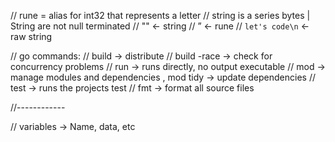 // rune = alias for int32 that represents a letter
// string is a series bytes | String are not null terminated
// "" <- string
// ” <- rune
// `let's code\n` <- raw string

// go commands:
// build -> distribute
// build -race -> check for concurrency problems
// run -> runs directly, no output executable
// mod -> manage modules and dependencies , mod tidy -> update dependencies
// test -> runs the projects test
// fmt -> format all source files

//------------

// variables -> Name, data, etc
